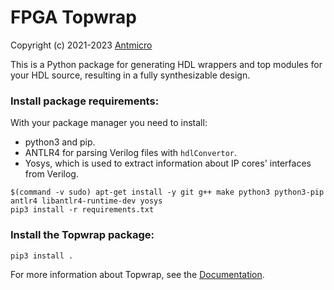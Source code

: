 # FPGA Topwrap

Copyright (c) 2021-2023 [Antmicro](https://antmicro.com)

This is a Python package for generating HDL wrappers and top modules for your HDL source, resulting in a fully synthesizable design.

### Install package requirements:

With your package manager you need to install:
* python3 and pip.
* ANTLR4 for parsing Verilog files with `hdlConvertor`.
* Yosys, which is used to extract information about IP cores' interfaces from Verilog.

```
$(command -v sudo) apt-get install -y git g++ make python3 python3-pip antlr4 libantlr4-runtime-dev yosys
pip3 install -r requirements.txt
```

### Install the Topwrap package:

```
pip3 install .
```

For more information about Topwrap, see the [Documentation](https://antmicro.github.io/fpga-topwrap/).
